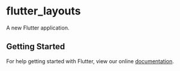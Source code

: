 # flutter_layouts

A new Flutter application.

## Getting Started

For help getting started with Flutter, view our online
[documentation](https://flutter.io/).
